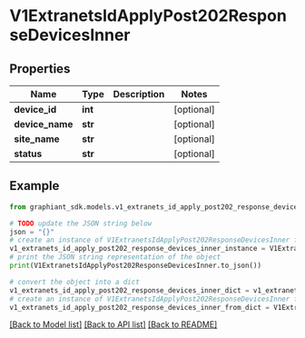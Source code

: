 # V1ExtranetsIdApplyPost202ResponseDevicesInner


## Properties

Name | Type | Description | Notes
------------ | ------------- | ------------- | -------------
**device_id** | **int** |  | [optional] 
**device_name** | **str** |  | [optional] 
**site_name** | **str** |  | [optional] 
**status** | **str** |  | [optional] 

## Example

```python
from graphiant_sdk.models.v1_extranets_id_apply_post202_response_devices_inner import V1ExtranetsIdApplyPost202ResponseDevicesInner

# TODO update the JSON string below
json = "{}"
# create an instance of V1ExtranetsIdApplyPost202ResponseDevicesInner from a JSON string
v1_extranets_id_apply_post202_response_devices_inner_instance = V1ExtranetsIdApplyPost202ResponseDevicesInner.from_json(json)
# print the JSON string representation of the object
print(V1ExtranetsIdApplyPost202ResponseDevicesInner.to_json())

# convert the object into a dict
v1_extranets_id_apply_post202_response_devices_inner_dict = v1_extranets_id_apply_post202_response_devices_inner_instance.to_dict()
# create an instance of V1ExtranetsIdApplyPost202ResponseDevicesInner from a dict
v1_extranets_id_apply_post202_response_devices_inner_from_dict = V1ExtranetsIdApplyPost202ResponseDevicesInner.from_dict(v1_extranets_id_apply_post202_response_devices_inner_dict)
```
[[Back to Model list]](../README.md#documentation-for-models) [[Back to API list]](../README.md#documentation-for-api-endpoints) [[Back to README]](../README.md)


